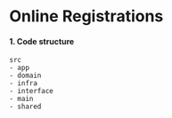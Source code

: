 # Online Registrations

#### 1. Code structure
    src
	- app
	- domain
	- infra
	- interface
	- main
	- shared
